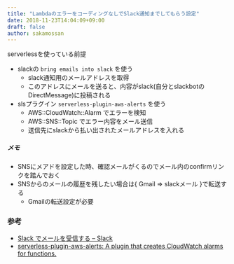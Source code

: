 ```yaml
---
title: "LambdaのエラーをコーディングなしでSlack通知までしてもらう設定"
date: 2018-11-23T14:04:09+09:00
draft: false
author: sakamossan
---
```


serverlessを使っている前提

- slackの `bring emails into slack` を使う
    - slack通知用のメールアドレスを取得
    - このアドレスにメールを送ると、内容がslack(自分とslackbotのDirectMessage)に投稿される
- slsプラグイン `serverless-plugin-aws-alerts` を使う
    - AWS::CloudWatch::Alarm でエラーを検知
    - AWS::SNS::Topic でエラー内容をメール送信
    - 送信先にslackから払い出されたメールアドレスを入れる


##### メモ

- SNSにメアドを設定した時、確認メールがくるのでメール内のconfirmリンクを踏んでおく
- SNSからのメールの履歴を残したい場合は{ Gmail => slackメール }で転送する
    - Gmailの転送設定が必要


### 参考

- [Slack でメールを受信する – Slack](https://get.slack.help/hc/ja/articles/206819278-Slack-%E3%81%A7%E3%83%A1%E3%83%BC%E3%83%AB%E3%82%92%E5%8F%97%E4%BF%A1%E3%81%99%E3%82%8B)
- [serverless-plugin-aws-alerts: A plugin that creates CloudWatch alarms for functions.](https://github.com/ACloudGuru/serverless-plugin-aws-alerts)

